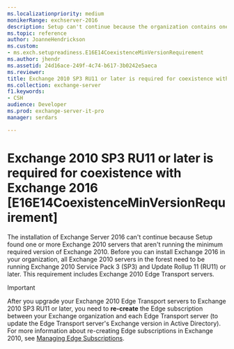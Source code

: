 ```yaml
---
ms.localizationpriority: medium
monikerRange: exchserver-2016
description: Setup can't continue because the organization contains one or more Exchange 2010 servers that aren't running the minimum required version of Exchange.
ms.topic: reference
author: JoanneHendrickson
ms.custom:
- ms.exch.setupreadiness.E16E14CoexistenceMinVersionRequirement
ms.author: jhendr
ms.assetid: 24d16ace-249f-4c74-b617-3b0242e5aeca
ms.reviewer: 
title: Exchange 2010 SP3 RU11 or later is required for coexistence with Exchange 2016 [E16E14CoexistenceMinVersionRequirement]
ms.collection: exchange-server
f1.keywords:
- CSH
audience: Developer
ms.prod: exchange-server-it-pro
manager: serdars

---
```


# Exchange 2010 SP3 RU11 or later is required for coexistence with Exchange 2016 [E16E14CoexistenceMinVersionRequirement]

The installation of Exchange Server 2016 can't continue because Setup found one or more Exchange 2010 servers that aren't running the minimum required version of Exchange 2010. Before you can install Exchange 2016 in your organization, all Exchange 2010 servers in the forest need to be running Exchange 2010 Service Pack 3 (SP3) and Update Rollup 11 (RU11) or later. This requirement includes Exchange 2010 Edge Transport servers.

> [!IMPORTANT]
> After you upgrade your Exchange 2010 Edge Transport servers to Exchange 2010 SP3 RU11 or later, you need to **re-create** the Edge subscription between your Exchange organization and each Edge Transport server (to update the Edge Transport server's Exchange version in Active Directory). For more information about re-creating Edge subscriptions in Exchange 2010, see [Managing Edge Subscriptions](/previous-versions/office/exchange-server-2010/bb124096(v=exchg.141)).
